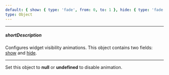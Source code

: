 ```yaml
---
default: { show: { type: 'fade', from: 0, to: 1 }, hide: { type: 'fade', to: 0 } }
type: Object
---
```

---
##### shortDescription
Configures widget visibility animations. This object contains two fields: [show](/api-reference/10%20UI%20Widgets/dxPopover/1%20Configuration/animation/show.md '/Documentation/ApiReference/UI_Widgets/dxPopover/Configuration/animation/#show') and [hide](/api-reference/10%20UI%20Widgets/dxPopover/1%20Configuration/animation/hide.md '/Documentation/ApiReference/UI_Widgets/dxPopover/Configuration/animation/#hide').

---
Set this object to **null** or **undefined** to disable animation.